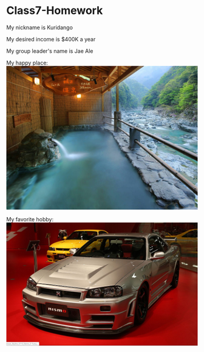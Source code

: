 # Class7-Homework
My nickname is Kuridango

My desired income is $400K a year

My group leader's name is Jae Ale

My happy place:
![](./Week3/japanesehotspring.jpg)

My favorite hobby:
![](./Week3/Nissan-Nismo-Z-Tune-R34-GT-R.jpg)
